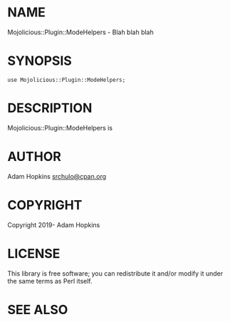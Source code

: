 # NAME

Mojolicious::Plugin::ModeHelpers - Blah blah blah

# SYNOPSIS

    use Mojolicious::Plugin::ModeHelpers;

# DESCRIPTION

Mojolicious::Plugin::ModeHelpers is

# AUTHOR

Adam Hopkins <srchulo@cpan.org>

# COPYRIGHT

Copyright 2019- Adam Hopkins

# LICENSE

This library is free software; you can redistribute it and/or modify
it under the same terms as Perl itself.

# SEE ALSO
